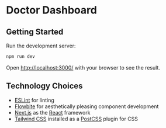 # Doctor Dashboard

## Getting Started

Run the development server:

```bash
npm run dev
```

Open [http://localhost:3000/](http://localhost:3000/) with your browser to see the result.

## Technology Choices

- [ESLint](https://eslint.org/) for linting
- [Flowbite](https://flowbite.com/) for aesthetically pleasing component development
- [Next.js](https://nextjs.org/) as the [React](https://react.dev/) framework
- [Tailwind CSS](https://tailwindcss.com/) installed as a [PostCSS](https://postcss.org/) plugin for CSS
